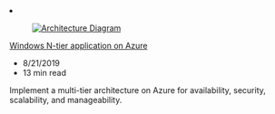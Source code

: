 <!-- This file is automatically generated by build/architectures/build_index.py. Any updates will be lost. -->

<!-- markdownlint-disable MD033 -->

<li class="grid-item item-column" data-categories="Databases Web Management and Governance ">
<article class="card">
    <div class="card-header has-margin-bottom-none" aria-hidden="true">
        <figure class="image diagram has-height-175 has-overflow-hidden level">
            <a href="/azure/architecture/reference-architectures/n-tier/n-tier-sql-server"><img src="/azure/architecture/browse/thumbs/n-tier-sql-server.png" class="diagram" alt="Architecture Diagram" data-linktype="relative-path"></a>
        </figure>
    </div>
    <div class="card-content">
        <a class="card-content-title has-margin-top-none" href="/azure/architecture/reference-architectures/n-tier/n-tier-sql-server">
            <p>Windows N-tier application on Azure</p>
        </a>
        <ul class="card-content-metadata">
            <li>8/21/2019</li>
            <li>13 min read</li>
        </ul>
        <p class="card-content-description">Implement a multi-tier architecture on Azure for availability, security, scalability, and manageability.</p>
        <div class="bottom-to-top-fade is-hidden-mobile"></div>
    </div>
</article>
</li>
